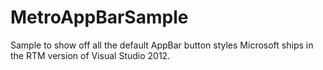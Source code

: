 # MetroAppBarSample

Sample to show off all the default AppBar button styles Microsoft ships in the RTM version of Visual Studio 2012.